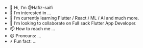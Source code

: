 - 👋 Hi, I’m @Hafiz-saifi
- 👀 I’m interested in ...
- 🌱 I’m currently learning Flutter / React / ML / AI and much more.
- 💞️ I’m looking to collaborate on Full sack Flutter App Developer.
- 📫 How to reach me ...
- 😄 Pronouns: ...
- ⚡ Fun fact: ...

<!---
Hafiz-saifi/Hafiz-saifi is a ✨ special ✨ repository because its `README.md` (this file) appears on your GitHub profile.
You can click the Preview link to take a look at your changes.
--->

